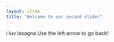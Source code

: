 ```yaml
---
layout: slide
title: "Welcome to our second slide!"
---
```

i luv lasagna
Use the left arrow to go back!
